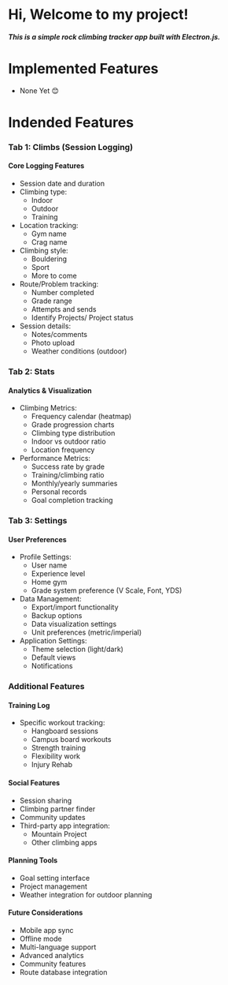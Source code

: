# Hi, Welcome to my project!

##### This is a simple rock climbing tracker app built with Electron.js.

# Implemented Features
- None Yet 😊
# Indended Features
### Tab 1: Climbs (Session Logging)
#### Core Logging Features
- Session date and duration
- Climbing type:
  - Indoor
  - Outdoor
  - Training
- Location tracking:
  - Gym name
  - Crag name
- Climbing style:
  - Bouldering
  - Sport
  - More to come
- Route/Problem tracking:
  - Number completed
  - Grade range
  - Attempts and sends
  - Identify Projects/ Project status
- Session details:
  - Notes/comments
  - Photo upload
  - Weather conditions (outdoor)

### Tab 2: Stats
#### Analytics & Visualization
- Climbing Metrics:
  - Frequency calendar (heatmap)
  - Grade progression charts
  - Climbing type distribution
  - Indoor vs outdoor ratio
  - Location frequency
- Performance Metrics:
  - Success rate by grade
  - Training/climbing ratio
  - Monthly/yearly summaries
  - Personal records
  - Goal completion tracking

### Tab 3: Settings
#### User Preferences
- Profile Settings:
  - User name
  - Experience level
  - Home gym
  - Grade system preference (V Scale, Font, YDS)
- Data Management:
  - Export/import functionality
  - Backup options
  - Data visualization settings
  - Unit preferences (metric/imperial)
- Application Settings:
  - Theme selection (light/dark)
  - Default views
  - Notifications

### Additional Features

#### Training Log
- Specific workout tracking:
  - Hangboard sessions
  - Campus board workouts
  - Strength training
  - Flexibility work
  - Injury Rehab

#### Social Features
- Session sharing
- Climbing partner finder
- Community updates
- Third-party app integration:
  - Mountain Project
  - Other climbing apps

#### Planning Tools
- Goal setting interface
- Project management
- Weather integration for outdoor planning

#### Future Considerations
- Mobile app sync
- Offline mode
- Multi-language support
- Advanced analytics
- Community features
- Route database integration 